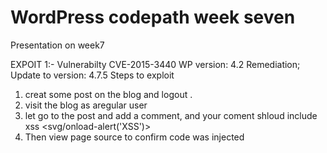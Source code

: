 
# WordPress codepath week seven 
Presentation on week7

EXPOIT 1:- 
Vulnerabilty CVE-2015-3440
WP version: 4.2
Remediation; Update to version: 4.7.5
Steps to exploit 
1. creat some post on the blog and logout .
1. visit the blog as aregular user 
1. let go to the post and add a comment, and your coment shloud include xss <svg/onload-alert('XSS')>
1. Then view page source to confirm code was injected  
